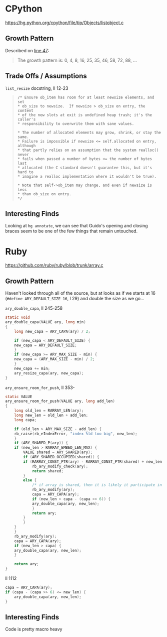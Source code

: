 
# CPython

https://hg.python.org/cpython/file/tip/Objects/listobject.c

## Growth Pattern

Described on [line 47](https://hg.python.org/cpython/file/tip/Objects/listobject.c#l47):

> The growth pattern is:  0, 4, 8, 16, 25, 35, 46, 58, 72, 88, ...

## Trade Offs / Assumptions

`list_resize` docstring, ll 12-23

>     /* Ensure ob_item has room for at least newsize elements, and set
>     * ob_size to newsize.  If newsize > ob_size on entry, the content
>     * of the new slots at exit is undefined heap trash; it's the caller's
>     * responsibility to overwrite them with sane values.
>
>     * The number of allocated elements may grow, shrink, or stay the same.
>     * Failure is impossible if newsize <= self.allocated on entry, although
>     * that partly relies on an assumption that the system realloc() never
>     * fails when passed a number of bytes <= the number of bytes last
>     * allocated (the C standard doesn't guarantee this, but it's hard to
>     * imagine a realloc implementation where it wouldn't be true).
>
>     * Note that self->ob_item may change, and even if newsize is less
>     * than ob_size on entry.
>     */

## Interesting Finds

Looking at `hg annotate`, we can see that Guido's opening and closing braces 
seem to be one of the few things that remain untouched.


# Ruby

https://github.com/ruby/ruby/blob/trunk/array.c

## Growth Pattern

Haven't looked through all of the source, but at looks as if we starts at 16 
(`#define ARY_DEFAULT_SIZE 16`, l 29) and double the size as we go...

`ary_double_capa`, ll 245-258

```c
static void
ary_double_capa(VALUE ary, long min)
{
    long new_capa = ARY_CAPA(ary) / 2;

    if (new_capa < ARY_DEFAULT_SIZE) {
	new_capa = ARY_DEFAULT_SIZE;
    }
    if (new_capa >= ARY_MAX_SIZE - min) {
	new_capa = (ARY_MAX_SIZE - min) / 2;
    }
    new_capa += min;
    ary_resize_capa(ary, new_capa);
}
```

`ary_ensure_room_for_push`, ll 353-

```c
static VALUE
ary_ensure_room_for_push(VALUE ary, long add_len)
{
    long old_len = RARRAY_LEN(ary);
    long new_len = old_len + add_len;
    long capa;

    if (old_len > ARY_MAX_SIZE - add_len) {
	rb_raise(rb_eIndexError, "index %ld too big", new_len);
    }
    if (ARY_SHARED_P(ary)) {
	if (new_len > RARRAY_EMBED_LEN_MAX) {
	    VALUE shared = ARY_SHARED(ary);
	    if (ARY_SHARED_OCCUPIED(shared)) {
		if (RARRAY_CONST_PTR(ary) - RARRAY_CONST_PTR(shared) + new_len <= RARRAY_LEN(shared)) {
		    rb_ary_modify_check(ary);
		    return shared;
		}
		else {
		    /* if array is shared, then it is likely it participate in push/shift pattern */
		    rb_ary_modify(ary);
		    capa = ARY_CAPA(ary);
		    if (new_len > capa - (capa >> 6)) {
			ary_double_capa(ary, new_len);
		    }
		    return ary;
		}
	    }
	}
    }
    rb_ary_modify(ary);
    capa = ARY_CAPA(ary);
    if (new_len > capa) {
	ary_double_capa(ary, new_len);
    }

    return ary;
}
```

ll 1112

```c
capa = ARY_CAPA(ary);
if (capa - (capa >> 6) <= new_len) {
	ary_double_capa(ary, new_len);
}
```

## Interesting Finds

Code is pretty macro heavy
